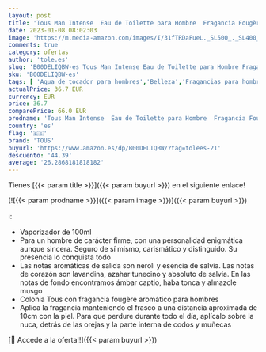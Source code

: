```yaml
---
layout: post
title: 'Tous Man Intense  Eau de Toilette para Hombre  Fragancia Fougère Aromático  100 ml con Vaporizador'
date: 2023-01-08 08:02:03
image: 'https://m.media-amazon.com/images/I/31fTRDaFueL._SL500_._SL400_.jpg'
comments: true
category: ofertas
author: 'tole.es'
slug: 'B00DELIQBW-es Tous Man Intense Eau de Toilette para Hombre Fragancia...'
sku: 'B00DELIQBW-es'
tags: [ 'Agua de tocador para hombres','Belleza','Fragancias para hombres','Perfumes y fragancias','de','eau','toilette','tous','🇪🇸', ]
actualPrice: 36.7 EUR
currency: EUR
price: 36.7
comparePrice: 66.0 EUR
prodname: 'Tous Man Intense  Eau de Toilette para Hombre  Fragancia Fougère Aromático  100 ml con Vaporizador'
country: 'es'
flag: '🇪🇸'
brand: 'TOUS'
buyurl: 'https://www.amazon.es/dp/B00DELIQBW/?tag=tolees-21'
descuento: '44.39'
average: '26.2868181818182'
---
```


Tienes [{{< param title >}}]({{< param buyurl >}}) en el siguiente enlace!

[![{{< param prodname >}}]({{< param image >}})]({{< param buyurl >}})

ℹ️:

- Vaporizador de 100ml
- Para un hombre de carácter firme, con una personalidad enigmática aunque sincera. Seguro de sí mismo, carismático y distinguido. Su presencia lo conquista todo
- Las notas aromáticas de salida son neroli y esencia de salvia. Las notas de corazón son lavandina, azahar tunecino y absoluto de salvia. En las notas de fondo encontramos ámbar captio, haba tonca y almazcle musgo
- Colonia Tous con fragancia fougère aromático para hombres
- Aplica la fragancia manteniendo el frasco a una distancia aproximada de 10cm con la piel. Para que perdure durante todo el día, aplícalo sobre la nuca, detrás de las orejas y la parte interna de codos y muñecas

[🛒 Accede a la oferta!!]({{< param buyurl >}})

